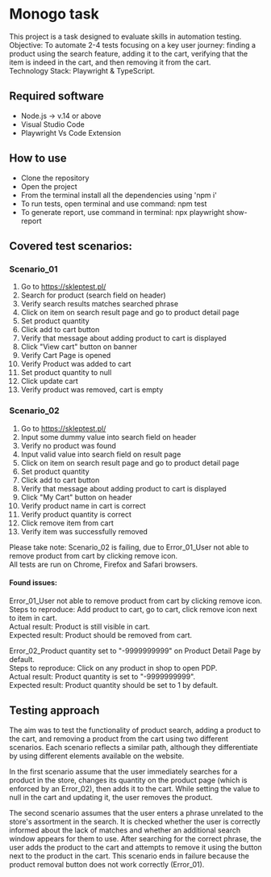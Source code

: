# Monogo task

This project is a task designed to evaluate skills in automation testing.  
Objective: To automate 2-4 tests focusing on a key user journey: finding a product using the search feature, adding it to the cart, verifying that the item is indeed in the cart, and then removing it from the cart.   
Technology Stack: Playwright & TypeScript.  

## Required software
* Node.js -> v.14 or above
* Visual Studio Code
* Playwright Vs Code Extension

## How to use

* Clone the repository
* Open the project
* From the terminal install all the dependencies using 'npm i'
* To run tests, open terminal and use command: npm test
* To generate report, use command in terminal: npx playwright show-report

## Covered test scenarios:
### Scenario_01  
1. Go to https://skleptest.pl/
2. Search for product (search field on header)
3. Verify search results matches searched phrase
4. Click on item on search result page and go to product detail page
5. Set product quantity
6. Click add to cart button
7. Verify that message about adding product to cart is displayed
8. Click "View cart" button on banner
9. Verify Cart Page is opened
10. Verify Product was added to cart
11. Set product quantity to null
12. Click update cart
13. Verify product was removed, cart is empty

### Scenario_02
1. Go to https://skleptest.pl/
2. Input some dummy value into search field on header
3. Verify no product was found
4. Input valid value into search field on result page
5. Click on item on search result page and go to product detail page
6. Set product quantity
7. Click add to cart button
8. Verify that message about adding product to cart is displayed
9. Click "My Cart" button on header
10. Verify product name in cart is correct
11. Verify product quantity is correct
12. Click remove item from cart
13. Verify item was successfully removed

Please take note: Scenario_02 is failing, due to Error_01_User not able to remove product from cart by clicking remove icon.  
All tests are run on Chrome, Firefox and Safari browsers.

#### Found issues:
Error_01_User not able to remove product from cart by clicking remove icon.  
Steps to reproduce: Add product to cart, go to cart, click remove icon next to item in cart.  
Actual result: Product is still visible in cart.  
Expected result: Product should be removed from cart.  


Error_02_Product quantity set to "-9999999999" on Product Detail Page by default.  
Steps to reproduce: Click on any product in shop to open PDP.  
Actual result: Product quantity is set to "-9999999999".  
Expected result: Product quantity should be set to 1 by default.

## Testing approach

The aim was to test the functionality of product search, adding a product to the cart, and removing a product from the cart using two different scenarios. Each scenario reflects a similar path, although they differentiate by using different elements available on the website.  

In the first scenario assume that the user immediately searches for a product in the store, changes its quantity on the product page (which is enforced by an Error_02), then adds it to the cart. While setting the value to null in the cart and updating it, the user removes the product.  

The second scenario assumes that the user enters a phrase unrelated to the store's assortment in the search. It is checked whether the user is correctly informed about the lack of matches and whether an additional search window appears for them to use. After searching for the correct phrase, the user adds the product to the cart and attempts to remove it using the button next to the product in the cart. This scenario ends in failure because the product removal button does not work correctly (Error_01).
